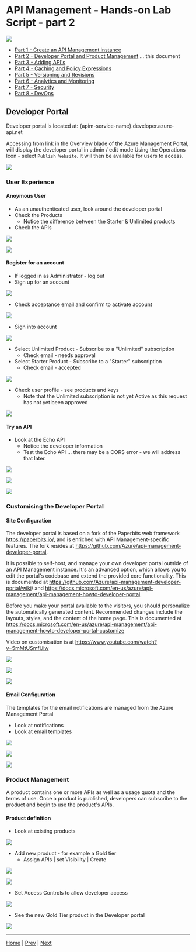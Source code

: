 # API Management - Hands-on Lab Script - part 2

![](Images/APIM.png)

- [Part 1 - Create an API Management instance](apimanagement-1.md) 
- [Part 2 - Developer Portal and Product Management](apimanagement-2.md) ... this document
- [Part 3 - Adding API's](apimanagement-3.md)
- [Part 4 - Caching and Policy Expressions](apimanagement-4.md)
- [Part 5 - Versioning and Revisions](apimanagement-5.md)
- [Part 6 - Analytics and Monitoring](apimanagement-6.md)
- [Part 7 - Security](apimanagement-7.md)
- [Part 8 - DevOps](apimanagement-8.md)

## Developer Portal

Developer portal is located at: {apim-service-name}.developer.azure-api.net

Accessing from link in the Overview blade of the Azure Management Portal, will display the developer portal in admin / edit mode
Using the Operations Icon - select `Publish Website`.  It will then be available for users to access.

![](Images/APIMDeveloperPortal.png)

### User Experience

#### Anoymous User

- As an unauthenticated user, look around the developer portal
- Check the Products
  - Notice the difference between the Starter & Unlimited products
- Check the APIs

![](Images/APIMDevPortalProducts.png)

![](Images/APIMDevPortalAPIs.png)

#### Register for an account

- If logged in as Administrator - log out
- Sign up for an account

![](Images/APIMDevSignup.png)

- Check acceptance email and confirm to activate account

![](Images/APIMDevSignupEmail.png)

- Sign into account

![](Images/APIMDevSignin.png)

- Select Unlimited Product - Subscribe to a "Unlimited" subscription
  - Check email - needs approval
- Select Starter Product - Subscribe to a "Starter" subscription
  - Check email - accepted

![](Images/APIMDevSubscribe.png)

- Check user profile - see products and keys
  - Note that the Unlimited subscription is not yet Active as this request has not yet been approved

![](Images/APIMDevSubscribe2.png)

#### Try an API

- Look at the Echo API
  - Notice the developer information
  - Test the Echo API ... there may be a CORS error - we will address that later.

![](Images/APIMDevTryAPI.png)

![](Images/APIMDevTryAPI2.png)

![](Images/APIMDevTryAPI3.png)

### Customising the Developer Portal

#### Site Configuration

The developer portal is based on a fork of the Paperbits web framework <https://paperbits.io/>, and is enriched with API Management-specific features.  The fork resides at <https://github.com/Azure/api-management-developer-portal>.

It is possible to self-host, and manage your own developer portal outside of an API Management instance. It's an advanced option, which allows you to edit the portal's codebase and extend the provided core functionality. This is documented at <https://github.com/Azure/api-management-developer-portal/wiki>/ and <https://docs.microsoft.com/en-us/azure/api-management/api-management-howto-developer-portal>.

Before you make your portal available to the visitors, you should personalize the automatically generated content. Recommended changes include the layouts, styles, and the content of the home page. This is documented at <https://docs.microsoft.com/en-us/azure/api-management/api-management-howto-developer-portal-customize>

Video on customisation is at <https://www.youtube.com/watch?v=5mMtUSmfUlw>

![](Images/APIMDevConfig.png)

![](Images/APIDevConfig2.png)

![](Images/APIMDevStyles.png)

#### Email Configuration

The templates for the email notifications are managed from the Azure Management Portal

- Look at notifications
- Look at email templates

![](Images/APIMNotifications.png)

![](Images/APIMNotificationTemplates.png)

![](Images/APIMNotificationEdit.png)


### Product Management

A product contains one or more APIs as well as a usage quota and the terms of use. Once a product is published, developers can subscribe to the product and begin to use the product's APIs.

#### Product definition

- Look at existing products

![](Images/APIMProducts.png)

- Add new product - for example a Gold tier
  - Assign APIs | set Visibility | Create

![](Images/APIMAddProduct.png)

![](Images/APIMAddProduct2.png)

- Set Access Controls to allow developer access

![](Images/APIMAddProductsAccess.png)

- See the new Gold Tier product in the Developer portal

![](Images/APIMAddProductsDevPortal.png)

---
[Home](README.md) | [Prev](apimanagement-1.md) | [Next](apimanagement-3.md)
